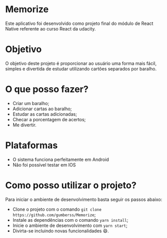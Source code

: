 # Memorize
Este aplicativo foi desenvolvido como projeto final do módulo de React Native referente ao curso React da udacity.

# Objetivo
O objetivo deste projeto é proporcionar ao usuário uma forma mais fácil, simples e divertida de estudar utilizando cartões separados por baralho.

# O que posso fazer?
* Criar um baralho;
* Adicionar cartas ao baralho;
* Estudar as cartas adicionadas;
* Checar a porcentagem de acertos;
* Me divertir.

# Plataformas
* O sistema funciona perfeitamente em Android
* Não foi possível testar em IOS

# Como posso utilizar o projeto?

Para iniciar o ambiente de desenvolvimento basta seguir os passos abaixo:
* Clone o projeto com o comando `git clone https://github.com/gumberss/Memorize`;
* Instale as dependências com o comando `yarn install`;
* Inicie o ambiente de desenvolvimento com `yarn start`;
* Divirta-se incluindo novas funcionalidades 😄.
